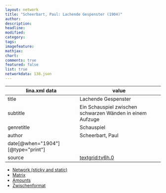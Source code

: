```yaml
---
layout: network
title: "Scheerbart, Paul: Lachende Gespenster (1904)"
author:
description:
headline:
modified:
category:
tags:
imagefeature: 
mathjax: 
chart: 
comments: true
featured: false
list: true
networkdata: 138.json
---
```

lina.xml data  | value
------------- | -------------
title|Lachende Gespenster
subtitle|Ein Schauspiel zwischen schwarzen Wänden in einem Aufzuge
genretitle|Schauspiel
author|Scheerbart, Paul
date[@when="1904"][@type="print"]|
source|[textgrid:tv6h.0](https://textgridlab.org/1.0/tgcrud-public/rest/textgrid:tv6h.0/data)



* [Network (sticky and static)](/linas/network138)
* [Matrix](/linas/matrix138)
* [Amounts](/linas/amount138)
* [Zwischenformat](/linas/lina138 )
